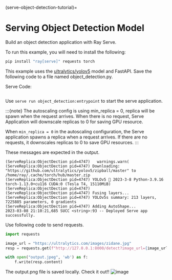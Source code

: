 (serve-object-detection-tutorial)=

# Serving Object Detection Model
Build an object detection application with Ray Serve.

To run this example, you will need to install the following:

```bash
pip install "ray[serve]" requests torch
```

This example uses the [ultralytics/yolov5](https://github.com/ultralytics/yolov5) model and FastAPI. Save the following code to a file named object_detection.py.

Serve Code:
```{literalinclude} ../doc_code/object_detection.py
```

Use `serve run object_detection:entrypoint` to start the serve application.

:::{note}
The autoscaling config is using min_replica = 0, replica will be spawn when the request arrives. When there is no request, Serve Application will downscale replicas to 0 for saving GPU resource.

When `min_replica = 0` in the autoscaling configuration, the Serve application spawns a replica when a request arrives. If there are no requests, it downscales replicas to 0 to save GPU resources.
:::

These messages are expected in the output.
```text
(ServeReplica:ObjectDection pid=4747)   warnings.warn(
(ServeReplica:ObjectDection pid=4747) Downloading: "https://github.com/ultralytics/yolov5/zipball/master" to /home/ray/.cache/torch/hub/master.zip
(ServeReplica:ObjectDection pid=4747) YOLOv5 🚀 2023-3-8 Python-3.9.16 torch-1.13.0+cu116 CUDA:0 (Tesla T4, 15110MiB)
(ServeReplica:ObjectDection pid=4747) 
(ServeReplica:ObjectDection pid=4747) Fusing layers... 
(ServeReplica:ObjectDection pid=4747) YOLOv5s summary: 213 layers, 7225885 parameters, 0 gradients
(ServeReplica:ObjectDection pid=4747) Adding AutoShape... 
2023-03-08 21:10:21,685 SUCC <string>:93 -- Deployed Serve app successfully.
```

Use following code to send requests.
```python
import requests

image_url = "https://ultralytics.com/images/zidane.jpg"
resp = requests.get(f"http://127.0.0.1:8000/detect?image_url={image_url}")

with open("output.jpeg", 'wb') as f:
    f.write(resp.content)
```
The output.png file is saved locally. Check it out!!
![image](https://raw.githubusercontent.com/ray-project/images/master/docs/serve/object_detection_output.jpeg)

